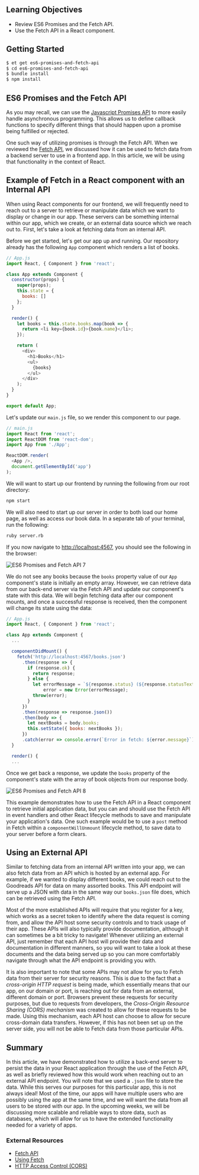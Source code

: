 ## Learning Objectives
* Review ES6 Promises and the Fetch API.
* Use the Fetch API in a React component.

## Getting Started
```sh
$ et get es6-promises-and-fetch-api
$ cd es6-promises-and-fetch-api
$ bundle install
$ npm install
```

## ES6 Promises and the Fetch API
As you may recall, we can use the [Javascript Promises API][javascript-promise-api-article] to more easily handle asynchronous programming. This allows us to define callback functions to specify different things that should happen upon a promise being fulfilled or rejected.

One such way of utilizing promises is through the Fetch API. When we reviewed the [Fetch API][es6-fetch-api-article], we discussed how it can be used to fetch data from a backend server to use in a frontend app. In this article, we will be using that functionality in the context of React.

## Example of Fetch in a React component with an Internal API

When using React components for our frontend, we will frequently need to reach out to a server to retrieve or manipulate data which we want to display or change in our app. These servers can be something internal within our app, which we create, or an external data source which we reach out to. First, let's take a look at fetching data from an internal API.

Before we get started, let's get our app up and running. Our repository already has the following `App` component which renders a list of books.

```javascript
// App.js
import React, { Component } from 'react';

class App extends Component {
  constructor(props) {
    super(props);
    this.state = {
      books: []
    };
  }

  render() {
    let books = this.state.books.map(book => {
      return <li key={book.id}>{book.name}</li>;
    });

    return (
      <div>
        <h1>Books</h1>
        <ul>
          {books}
        </ul>
      </div>
    );
  }
}

export default App;
```

Let's update our `main.js` file, so we render this component to our page.

```javascript
// main.js
import React from 'react';
import ReactDOM from 'react-dom';
import App from './App';

ReactDOM.render(
  <App />,
  document.getElementById('app')
);
```

We will want to start up our frontend by running the following from our root directory:

```sh
npm start
```

We will also need to start up our server in order to both load our home page, as well as access our book data. In a separate tab of your terminal, run the following:

```sh
ruby server.rb
```

If you now navigate to <http://localhost:4567>, you should see the following in the browser:

![ES6 Promises and Fetch API 7][es6-promises-and-fetch-api-7]

We do not see any books because the `books` property value of our `App` component's state is initially an empty array.
However, we can retrieve data from our back-end server via the Fetch API and update our component's state with this data.
We will begin fetching data after our component mounts, and once a successful response is received, then the component will change its state using the data:

```javascript
// App.js
import React, { Component } from 'react';

class App extends Component {
  ...

  componentDidMount() {
    fetch('http://localhost:4567/books.json')
      .then(response => {
        if (response.ok) {
          return response;
        } else {
          let errorMessage = `${response.status} (${response.statusText})`,
              error = new Error(errorMessage);
          throw(error);
        }
      })
      .then(response => response.json())
      .then(body => {
        let nextBooks = body.books;
        this.setState({ books: nextBooks });
      })
      .catch(error => console.error(`Error in fetch: ${error.message}`));
  }

  render() {
  ...
```
Once we get back a response, we update the `books` property of the component's state with the array of book objects from our response body.

![ES6 Promises and Fetch API 8][es6-promises-and-fetch-api-8]

This example demonstrates how to use the Fetch API in a React component to retrieve initial application data, but you can and should use the Fetch API in event handlers and other React lifecycle methods to save and manipulate your application's data. One such example would be to use a `post` method in Fetch within a `componentWillUnmount` lifecycle method, to save data to your server before a form clears.

## Using an External API

Similar to fetching data from an internal API written into your app, we can also fetch data from an API which is hosted by an external app. For example, if we wanted to display different books, we could reach out to the Goodreads API for data on many assorted books. This API endpoint will serve up a JSON with data in the same way our `books.json` file does, which can be retrieved using the Fetch API.

Most of the more established APIs will require that you register for a key, which works as a secret token to identify where the data request is coming from, and allow the API host some security controls and to track usage of their app. These APIs will also typically provide documentation, although it can sometimes be a bit tricky to navigate! Whenever utilizing an external API, just remember that each API host will provide their data and documentation in different manners, so you will want to take a look at these documents and the data being served up so you can more comfortably navigate through what the API endpoint is providing you with.

It is also important to note that some APIs may not allow for you to Fetch data from their server for security reasons. This is due to the fact that a *cross-origin HTTP request* is being made, which essentially means that our app, on our domain or port, is reaching out for data from an external, different domain or port. Browsers prevent these requests for security purposes, but due to requests from developers, the *Cross-Origin Resource Sharing (CORS) mechanism* was created to allow for these requests to be made. Using this mechanism, each API host can choose to allow for secure cross-domain data transfers. However, if this has not been set up on the server side, you will not be able to Fetch data from those particular APIs.

## Summary
In this article, we have demonstrated how to utilize a back-end server to persist the data in your React application through the use of the Fetch API, as well as briefly reviewed how this would work when reaching out to an external API endpoint. You will note that we used a `.json` file to store the data. While this serves our purposes for this particular app, this is not always ideal! Most of the time, our apps will have multiple users who are possibly using the app at the same time, and we will want the data from all users to be stored with our app. In the upcoming weeks, we will be discussing more scalable and reliable ways to store data, such as databases, which will allow for us to have the extended functionality needed for a variety of apps.

### External Resources
* [Fetch API][mdn-fetch-api]
* [Using Fetch][mdn-using-fetch]
* [HTTP Access Control (CORS)][mdn-cors]

[es6-promises-and-fetch-api-1]: https://s3.amazonaws.com/horizon-production/images/es6-promises-and-fetch-api-1.png
[es6-promises-and-fetch-api-2]: https://s3.amazonaws.com/horizon-production/images/es6-promises-and-fetch-api-2.png
[es6-promises-and-fetch-api-3]: https://s3.amazonaws.com/horizon-production/images/es6-promises-and-fetch-api-3.png
[es6-promises-and-fetch-api-4]: https://s3.amazonaws.com/horizon-production/images/es6-promises-and-fetch-api-4.png
[es6-promises-and-fetch-api-5]: https://s3.amazonaws.com/horizon-production/images/es6-promises-and-fetch-api-5.png
[es6-promises-and-fetch-api-6]: https://s3.amazonaws.com/horizon-production/images/es6-promises-and-fetch-api-6.png
[es6-promises-and-fetch-api-7]: https://s3.amazonaws.com/horizon-production/images/es6-promises-and-fetch-api-7.png
[es6-promises-and-fetch-api-8]: https://s3.amazonaws.com/horizon-production/images/Books-with-fetched-titles.png
[es6-promises-and-fetch-api-repository]: https://github.com/LaunchAcademy/es6-promises-and-fetch-api
[github-fetch]: https://github.com/github/fetch
[mdn-fetch-api]: https://developer.mozilla.org/en-US/docs/Web/API/Fetch_API
[mdn-response]: https://developer.mozilla.org/en-US/docs/Web/API/Response
[mdn-promise]: https://developer.mozilla.org/en-US/docs/Web/JavaScript/Reference/Global_Objects/Promise
[mdn-promise-prototype-then]: https://developer.mozilla.org/en-US/docs/Web/JavaScript/Reference/Global_Objects/Promise/then
[mdn-promise-prototype-catch]: https://developer.mozilla.org/en-US/docs/Web/JavaScript/Reference/Global_Objects/Promise/catch
[mdn-using-fetch]: https://developer.mozilla.org/en-US/docs/Web/API/Fetch_API/Using_Fetch
[whatwg-fetch-specification]: https://fetch.spec.whatwg.org/
[javascript-promise-api-article]: https://learn.launchacademy.com/lessons/javascript-promise-api
[es6-fetch-api-article]: https://learn.launchacademy.com/lessons/es6-fetch-api
[mdn-cors]: https://developer.mozilla.org/en-US/docs/Web/HTTP/Access_control_CORS

